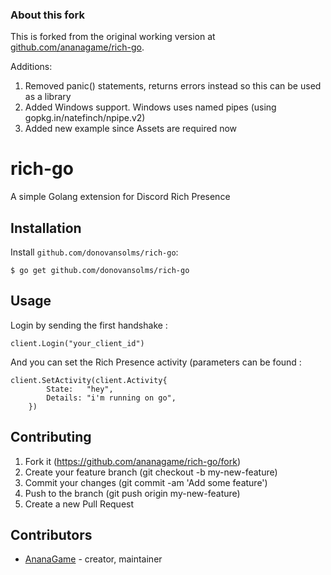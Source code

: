 ### About this fork

This is forked from the original working version at [github.com/ananagame/rich-go](github.com/ananagame/rich-go).

Additions:

1. Removed panic() statements, returns errors instead so this can be used as a library
2. Added Windows support. Windows uses named pipes (using gopkg.in/natefinch/npipe.v2)
3. Added new example since Assets are required now

# rich-go

A simple Golang extension for Discord Rich Presence

## Installation

Install `github.com/donovansolms/rich-go`:

```
$ go get github.com/donovansolms/rich-go
```

## Usage

Login by sending the first handshake :
```crystal
client.Login("your_client_id")
```

And you can set the Rich Presence activity (parameters can be found :
```crystal
client.SetActivity(client.Activity{
		State:   "hey",
		Details: "i'm running on go",
	})
```

## Contributing

1. Fork it (https://github.com/ananagame/rich-go/fork)
2. Create your feature branch (git checkout -b my-new-feature)
3. Commit your changes (git commit -am 'Add some feature')
4. Push to the branch (git push origin my-new-feature)
5. Create a new Pull Request

## Contributors

- [AnanaGame](https://github.com/ananagame) - creator, maintainer
